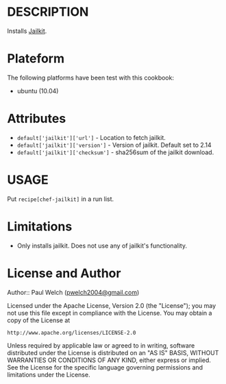 DESCRIPTION
===========

Installs [Jailkit](http://olivier.sessink.nl/jailkit/).

Plateform
=========

The following platforms have been test with this cookbook:

* ubuntu (10.04)

Attributes
==========

* `default['jailkit']['url']`	    - Location to fetch jailkit.
* `default['jailkit']['version']`   - Version of jailkit. Default set to 2.14
* `default['jailkit']['checksum']`  - sha256sum of the jailkit download.

USAGE
=====

Put `recipe[chef-jailkit]` in a run list.

Limitations
===========

* Only installs jailkit. Does not use any of jailkit's functionality.

License and Author
==================

Author:: Paul Welch (<pwelch2004@gmail.com>)

Licensed under the Apache License, Version 2.0 (the "License");
you may not use this file except in compliance with the License.
You may obtain a copy of the License at

    http://www.apache.org/licenses/LICENSE-2.0

Unless required by applicable law or agreed to in writing, software
distributed under the License is distributed on an "AS IS" BASIS,
WITHOUT WARRANTIES OR CONDITIONS OF ANY KIND, either express or implied.
See the License for the specific language governing permissions and
limitations under the License.

